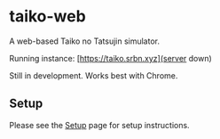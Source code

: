 # taiko-web
A web-based Taiko no Tatsujin simulator.

Running instance: [https://taiko.srbn.xyz](server down)

Still in development. Works best with Chrome.

## Setup
Please see the [Setup](https://github.com/Reisumi/raiko-web/wiki/Setup) page for setup instructions.
